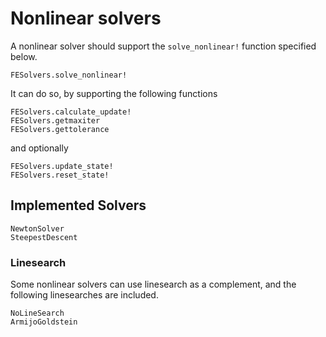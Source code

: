 # Nonlinear solvers
A nonlinear solver should support the `solve_nonlinear!` function specified below. 

```@docs
FESolvers.solve_nonlinear!
```

It can do so, by supporting the following functions
```@docs
FESolvers.calculate_update!
FESolvers.getmaxiter
FESolvers.gettolerance
```
and optionally
```@docs
FESolvers.update_state!
FESolvers.reset_state!
```

## Implemented Solvers

```@docs
NewtonSolver
SteepestDescent
```

### Linesearch
Some nonlinear solvers can use linesearch as a complement, 
and the following linesearches are included. 
```@docs
NoLineSearch
ArmijoGoldstein
```